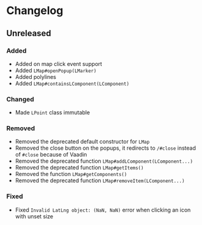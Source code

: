# Changelog

## Unreleased

### Added

- Added on map click event support
- Added `LMap#openPopup(LMarker)`
- Added polylines
- Added `LMap#containsLComponent(LComponent)`

### Changed

- Made `LPoint` class immutable

### Removed

- Removed the deprecated default constructor for `LMap`
- Removed the close button on the popups, it redirects to `/#close` instead
  of `#close` because of Vaadin
- Removed the deprecated function `LMap#addLComponent(LComponent...)`
- Removed the deprecated function `LMap#getItems()`
- Removed the function `LMap#getComponents()`
- Removed the deprecated function `LMap#removeItem(LComponent...)`

### Fixed

- Fixed `Invalid LatLng object: (NaN, NaN)` error when clicking an icon with
  unset size
